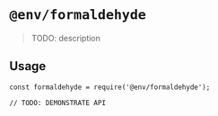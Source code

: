 # `@env/formaldehyde`

> TODO: description

## Usage

```
const formaldehyde = require('@env/formaldehyde');

// TODO: DEMONSTRATE API
```
